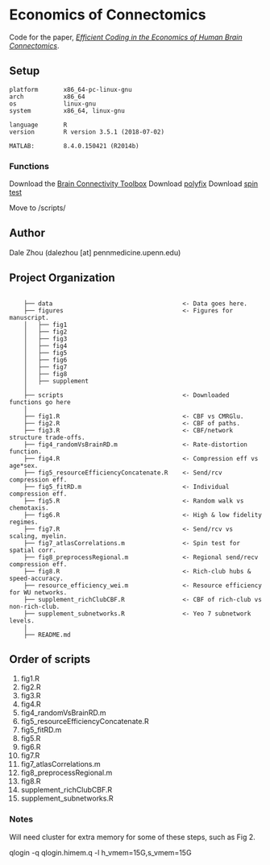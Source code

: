 # Economics of Connectomics

Code for the paper, [*Efficient Coding in the Economics of Human Brain Connectomics*](https://www.biorxiv.org/content/10.1101/2020.01.14.906842v2).

## Setup

```
platform       x86_64-pc-linux-gnu         
arch           x86_64                      
os             linux-gnu                   
system         x86_64, linux-gnu           

language       R                           
version        R version 3.5.1 (2018-07-02)

MATLAB:        8.4.0.150421 (R2014b)
```

### Functions

Download the [Brain Connectivity Toolbox](https://sites.google.com/site/bctnet/)
Download [polyfix](https://www.mathworks.com/matlabcentral/fileexchange/54207-polyfix-x-y-n-xfix-yfix-xder-dydx)
Download [spin test](https://github.com/frantisekvasa/rotate_parcellation)

Move to /scripts/

## Author

Dale Zhou (dalezhou [at] pennmedicine.upenn.edu)

## Project Organization

```

    ├── data                                    <- Data goes here.
    ├── figures                                 <- Figures for manuscript.
    │   ├── fig1                   
    │   ├── fig2
    │   ├── fig3
    │   ├── fig4
    │   ├── fig5
    │   ├── fig6
    │   ├── fig7
    │   ├── fig8
    │   ├── supplement
    │ 
    ├── scripts                                 <- Downloaded functions go here
    │
    ├── fig1.R                                  <- CBF vs CMRGlu.
    ├── fig2.R                                  <- CBF of paths.
    ├── fig3.R                                  <- CBF/network structure trade-offs.
    ├── fig4_randomVsBrainRD.m                  <- Rate-distortion function.
    ├── fig4.R                                  <- Compression eff vs age*sex.
    ├── fig5_resourceEfficiencyConcatenate.R    <- Send/rcv compression eff.
    ├── fig5_fitRD.m                            <- Individual compression eff.
    ├── fig5.R                                  <- Random walk vs chemotaxis.
    ├── fig6.R                                  <- High & low fidelity regimes.
    ├── fig7.R                                  <- Send/rcv vs scaling, myelin.
    ├── fig7_atlasCorrelations.m                <- Spin test for spatial corr.
    ├── fig8_preprocessRegional.m               <- Regional send/recv compression eff.
    ├── fig8.R                                  <- Rich-club hubs & speed-accuracy.
    ├── resource_efficiency_wei.m               <- Resource efficiency for WU networks.
    ├── supplement_richClubCBF.R                <- CBF of rich-club vs non-rich-club.
    ├── supplement_subnetworks.R                <- Yeo 7 subnetwork levels.
    │
    ├── README.md

```

## Order of scripts

1. fig1.R
2. fig2.R
3. fig3.R
4. fig4.R
5. fig4_randomVsBrainRD.m
6. fig5_resourceEfficiencyConcatenate.R
7. fig5_fitRD.m
8. fig5.R
9. fig6.R
10. fig7.R
11. fig7_atlasCorrelations.m
12. fig8_preprocessRegional.m
13. fig8.R
14. supplement_richClubCBF.R 
15. supplement_subnetworks.R

### Notes

Will need cluster for extra memory for some of these steps, such as Fig 2.

qlogin -q qlogin.himem.q -l h_vmem=15G,s_vmem=15G